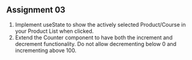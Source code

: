 ## Assignment 03

1. Implement useState to show the actively selected Product/Course in your Product List when clicked. 
2. Extend the Counter component to have both the increment and decrement functionality. Do not allow decrementing below 0 and incrementing above 100. 